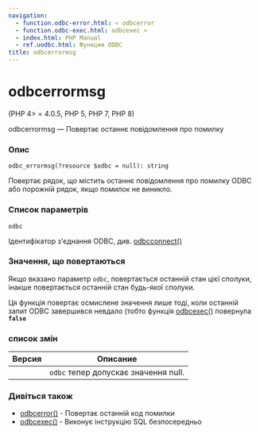 ```yaml
---
navigation:
  - function.odbc-error.html: « odbcerror
  - function.odbc-exec.html: odbcexec »
  - index.html: PHP Manual
  - ref.uodbc.html: Функции ODBC
title: odbcerrormsg
---
```

# odbcerrormsg

(PHP 4> = 4.0.5, PHP 5, PHP 7, PHP 8)

odbcerrormsg — Повертає останнє повідомлення про помилку

### Опис

```methodsynopsis
odbc_errormsg(?resource $odbc = null): string
```

Повертає рядок, що містить останнє повідомлення про помилку ODBC або порожній рядок, якщо помилок не виникло.

### Список параметрів

`odbc`

Ідентифікатор з'єднання ODBC, див. [odbcconnect()](function.odbc-connect.md)

### Значення, що повертаються

Якщо вказано параметр `odbc`, повертається останній стан цієї сполуки, інакше повертається останній стан будь-якої сполуки.

Ця функція повертає осмислене значення лише тоді, коли останній запит ODBC завершився невдало (тобто функція [odbcexec()](function.odbc-exec.md) повернула **`false`**

### список змін

| Версия | Описание |
| --- | --- |
|  | `odbc` тепер допускає значення null. |

### Дивіться також

-   [odbcerror()](function.odbc-error.md) - Повертає останній код помилки
-   [odbcexec()](function.odbc-exec.md) - Виконує інструкцію SQL безпосередньо
